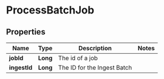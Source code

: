 

# ProcessBatchJob


## Properties

Name | Type | Description | Notes
------------ | ------------- | ------------- | -------------
**jobId** | **Long** | The id of a job | 
**ingestId** | **Long** | The ID for the Ingest Batch | 



